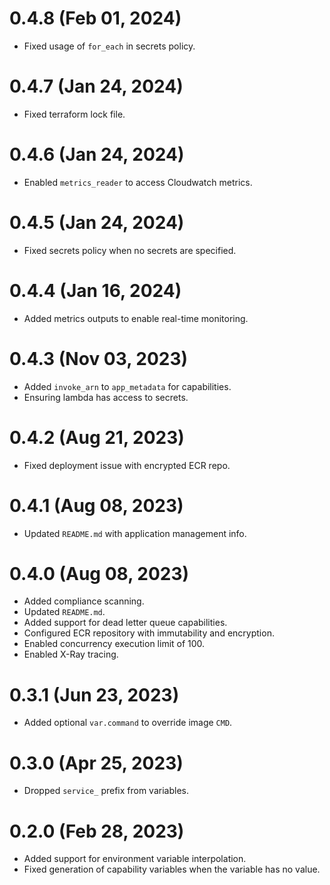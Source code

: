 # 0.4.8 (Feb 01, 2024)
* Fixed usage of `for_each` in secrets policy.

# 0.4.7 (Jan 24, 2024)
* Fixed terraform lock file.

# 0.4.6 (Jan 24, 2024)
* Enabled `metrics_reader` to access Cloudwatch metrics.

# 0.4.5 (Jan 24, 2024)
* Fixed secrets policy when no secrets are specified.

# 0.4.4 (Jan 16, 2024)
* Added metrics outputs to enable real-time monitoring.

# 0.4.3 (Nov 03, 2023)
* Added `invoke_arn` to `app_metadata` for capabilities.
* Ensuring lambda has access to secrets.

# 0.4.2 (Aug 21, 2023)
* Fixed deployment issue with encrypted ECR repo.

# 0.4.1 (Aug 08, 2023)
* Updated `README.md` with application management info.

# 0.4.0 (Aug 08, 2023)
* Added compliance scanning.
* Updated `README.md`.
* Added support for dead letter queue capabilities.
* Configured ECR repository with immutability and encryption.
* Enabled concurrency execution limit of 100.
* Enabled X-Ray tracing.

# 0.3.1 (Jun 23, 2023)
* Added optional `var.command` to override image `CMD`.

# 0.3.0 (Apr 25, 2023)
* Dropped `service_` prefix from variables.

# 0.2.0 (Feb 28, 2023)
* Added support for environment variable interpolation.
* Fixed generation of capability variables when the variable has no value.
